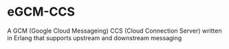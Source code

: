 eGCM-CCS
========

A GCM (Google Cloud Messageing) CCS (Cloud Connection Server) written in Erlang that supports upstream and downstream messaging
